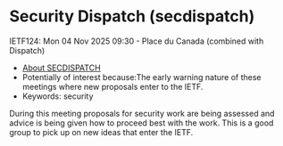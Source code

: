 # Security Dispatch (secdispatch)
<IETFschedule>IETF124: Mon 04 Nov 2025 09:30 - Place du Canada (combined with Dispatch)</IETFschedule>
* [About SECDISPATCH](https://datatracker.ietf.org/group/secdispatch/about/)
* Potentially of interest because:The early warning nature of these meetings where new proposals enter to the IETF.
* Keywords: security

During this meeting proposals for security work are being assessed and advice is being given how to proceed best with the work. This is a good group to pick up on new ideas that enter the IETF.
